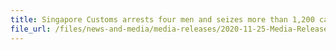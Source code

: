 ```yaml
---
title: Singapore Customs arrests four men and seizes more than 1,200 cartons of duty-unpaid cigarettes
file_url: /files/news-and-media/media-releases/2020-11-25-Media-Release.pdf
---
```

